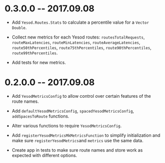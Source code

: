 # 0.3.0.0 -- 2017.09.08

* Add `Yesod.Routes.Stats` to calculate a percentile value for a `Vector Double`.

* Collect new metrics for each Yesod routes: `routesTotalRequests`, 
  `routeMaxLatencies`, `routeMinLatencies`, `routeAverageLatencies`, 
  `route50thPercentiles`, `route75thPercentiles`, `route90thPercentiles`, 
  `route99thPercentiles`.

* Add tests for new metrics.

# 0.2.0.0 -- 2017.09.08

* Add `YesodMetricsConfig` to allow control over certain features of the route 
  names.

* Add `defaultYesodMetricsConfig`, `spacedYesodMetricsConfig`, 
  `addSpacesToRoute` functions.

* Alter various functions to require `YesodMetricsConfig`.

* Add `registerYesodMetricsMkMetricsFunction` to simplify initialization and 
  make sure `registerYesodMetrics`and `metrics` use the same data.

* Create app in tests to make sure route names and store work as expected with 
  different options.